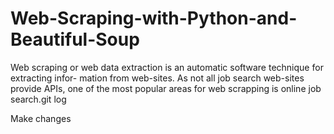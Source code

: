 # Web-Scraping-with-Python-and-Beautiful-Soup
Web scraping or web data extraction is an automatic software technique for extracting infor- mation from web-sites. As not all job search web-sites provide APIs, one of the most popular areas for web scrapping is online job search.git log

Make changes